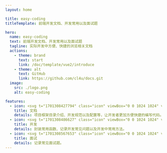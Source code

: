 ```yaml
---
layout: home

title: easy-coding
titleTemplate: 前端开发文档、开发常用以及面试题

hero:
  name: easy-coding
  text: 前端开发文档、开发常用以及面试题
  tagline: 实际开发中方便、快捷的浏览相关文档
  actions:
    - theme: brand
      text: start
      link: /doc/template/vue2/introduce
    - theme: alt
      text: GitHub
      link: https://github.com/cl4u/docs.git
  image:
    src: ./logo.png
    alt: easy-coding

features:
  - icon: <svg t="1701308427794" class="icon" viewBox="0 0 1024 1024" version="1.1" xmlns="http://www.w3.org/2000/svg" p-id="4499" width="128" height="128"><path d="M924 0H100C45 0 0 45 0 100v824c0 55 45 100 100 100h824c55 0 100-45 100-100V100c0-55-45-100-100-100z m55 924c0 14.58-5.75 28.36-16.19 38.81S938.58 979 924 979H100c-14.58 0-28.36-5.75-38.81-16.19S45 938.58 45 924V315h934v609zM45 270V100c0-14.58 5.75-28.36 16.19-38.81C71.64 50.75 85.42 45 100 45h824c14.58 0 28.36 5.75 38.81 16.19C973.25 71.64 979 85.42 979 100v170H45z" fill="#d81e06" p-id="4500"></path><path d="M157.5 157.5m-22.5 0a22.5 22.5 0 1 0 45 0 22.5 22.5 0 1 0-45 0Z" fill="#d81e06" p-id="4501"></path><path d="M292.5 157.5m-22.5 0a22.5 22.5 0 1 0 45 0 22.5 22.5 0 1 0-45 0Z" fill="#d81e06" p-id="4502"></path><path d="M427.5 157.5m-22.5 0a22.5 22.5 0 1 0 45 0 22.5 22.5 0 1 0-45 0Z" fill="#d81e06" p-id="4503"></path><path d="M361.99 536.76h152.69v36.69H411.55v57.58h88.06v36.99h-88.06v89.5h-49.56V536.76zM557.88 536.76H709.9v36.69H607.43v51.01h87.06v36.99h-87.06v59.07h106.14v36.99h-155.7V536.76z" fill="#d81e06" p-id="4504"></path></svg>
    title: 文档
    details: 项目框架目录介绍、开发规范以及配置等，让开发者更加方便快捷的编写代码。
  - icon: <svg t="1701308486627" class="icon" viewBox="0 0 1024 1024" version="1.1" xmlns="http://www.w3.org/2000/svg" p-id="6045" width="128" height="128"><path d="M189.04576 205.55776c8.71936 0 16.1536-2.94912 22.30784-8.84736s9.23136-13.20448 9.23136-21.92384c0.51712-8.71936-2.432-16.2816-8.84224-22.69184-6.41024-6.40512-13.7216-9.87136-21.92384-10.38336-8.20736 0-15.3856 3.07712-21.53984 9.23136s-9.48736 13.33248-9.99936 21.53984v1.54112c0 8.20224 3.07712 15.38048 9.23136 21.53984 6.14912 6.14912 13.32736 9.48224 21.53472 9.99424zM280.58624 205.55776c8.20736 0 15.2576-2.94912 21.15584-8.84736 5.89824-5.89824 9.10336-12.94848 9.61536-21.15584 0.512-8.71936-2.176-16.41472-8.07424-23.08096s-13.2096-10.25536-21.92384-10.76736c-8.20736 0-15.5136 2.94912-21.92896 8.84736-6.41024 5.89824-9.87136 12.94848-10.38336 21.15584v2.30912c0 8.20736 2.94912 15.3856 8.84736 21.53984 5.89824 6.15424 13.2096 9.48736 21.92384 9.99936h0.768zM393.6768 151.7056c-6.15424-6.66624-13.5936-9.99936-22.31296-9.99936-8.20736 0.512-15.3856 3.72224-21.53984 9.61536-6.15424 5.89824-9.48736 12.94848-10.00448 21.15584v1.536c0 8.71936 3.07712 16.0256 9.23136 21.92384s13.58848 9.10336 22.30784 9.61536c8.20736 0 15.3856-3.07712 21.53984-9.23136s9.48736-13.33248 9.99936-21.54496c0.00512-8.70912-3.072-16.39936-9.22112-23.07072z" p-id="6046" fill="#1afa29"></path><path d="M901.12 39.17824H122.88c-45.24032 0-81.92 36.67968-81.92 81.92v778.24c0 45.24544 36.67968 81.92 81.92 81.92h778.24c45.24544 0 81.92-36.67456 81.92-81.92v-778.24c0-45.24032-36.67456-81.92-81.92-81.92z m30.72 860.16c0 16.94208-13.77792 30.72-30.72 30.72H122.88c-16.94208 0-30.72-13.77792-30.72-30.72v-778.24c0-16.94208 13.77792-30.72 30.72-30.72h778.24c16.94208 0 30.72 13.77792 30.72 30.72v778.24z" p-id="6047" fill="#1afa29"></path><path d="M71.68 252.93824h880.64v46.08H71.68zM303.616 455.3472c-3.01568 0-6.03136 3.2-7.04 8.00256l-49.26976 156.8 49.26976 156.8c1.00352 4.80256 4.0192 8.00256 7.04 8.00256h33.1776c6.03136 0 10.05056-11.20256 7.04-19.2l-46.24896-145.60256 46.24896-145.60256c3.01568-9.6-1.00352-19.2-7.04-19.2H303.616zM776.68864 618.5472l-57.79968-156.8c-1.15712-4.80256-4.62336-8.00256-8.0896-8.00256h-38.15424c-6.93248 0-11.56096 11.20256-8.08448 19.2l53.17632 145.60256-53.17632 145.60256c-3.47648 9.6 1.15712 19.2 8.08448 19.2h38.15424c3.46624 0 6.93248-3.2 8.0896-8.00256l57.79968-156.8zM440.62208 866.54464h42.5728c5.01248 0 10.01472-4.80256 10.01472-11.20256l92.76416-467.2c1.2544-8.00256-3.75296-16-10.01472-16h-42.57792c-5.01248 0-10.01984 4.80256-10.01984 11.20256l-92.75904 467.2c-2.50368 9.6 2.50368 16 10.01984 16z" p-id="6048" fill="#1afa29"></path></svg>
    title: 开发
    details: 封装常用函数、记录开发常见问题以及开发中常用方法。
  - icon: <svg t="1701308567653" class="icon" viewBox="0 0 1024 1024" version="1.1" xmlns="http://www.w3.org/2000/svg" p-id="7363" width="128" height="128"><path d="M853.333333 0h-512C273.066667 0 213.333333 59.733333 213.333333 128v597.333333c0 68.266667 59.733333 128 128 128h512c68.266667 0 128-59.733333 128-128v-597.333333C981.333333 59.733333 921.6 0 853.333333 0z m42.666667 725.333333c0 25.6-17.066667 42.666667-42.666667 42.666667h-512c-25.6 0-42.666667-17.066667-42.666666-42.666667v-597.333333c0-25.6 17.066667-42.666667 42.666666-42.666667h512c25.6 0 42.666667 17.066667 42.666667 42.666667v597.333333zM768 512h-341.333333c-25.6 0-42.666667 17.066667-42.666667 42.666667s17.066667 42.666667 42.666667 42.666666h341.333333c25.6 0 42.666667-17.066667 42.666667-42.666666S793.6 512 768 512z m-256-85.333333h170.666667c25.6 0 42.666667-17.066667 42.666666-42.666667S708.266667 341.333333 682.666667 341.333333h-170.666667c-25.6 0-42.666667 17.066667-42.666667 42.666667s17.066667 42.666667 42.666667 42.666667z m341.333333 512h-682.666666c-25.6 0-42.666667-17.066667-42.666667-42.666667v-682.666667C128 187.733333 110.933333 170.666667 85.333333 170.666667s-42.666667 17.066667-42.666666 42.666666v682.666667c0 68.266667 59.733333 128 128 128h682.666666c25.6 0 42.666667-17.066667 42.666667-42.666667s-17.066667-42.666667-42.666667-42.666666z" p-id="7364" fill="#db11d3"></path></svg>
    title: 面试
    details: 记录常见面试题。
---
```


<style>
:root {
  --vp-home-hero-name-color: transparent;
  --vp-home-hero-name-background: -webkit-linear-gradient(120deg, #bd34fe 30%, #41d1ff);

  --vp-home-hero-image-background-image: linear-gradient(-45deg, #bd34fe 50%, #47caff 50%);
  --vp-home-hero-image-filter: blur(44px);
}

@media (min-width: 640px) {
  :root {
    --vp-home-hero-image-filter: blur(56px);
  }
}

@media (min-width: 960px) {
  :root {
    --vp-home-hero-image-filter: blur(68px);
  }
}
</style>
